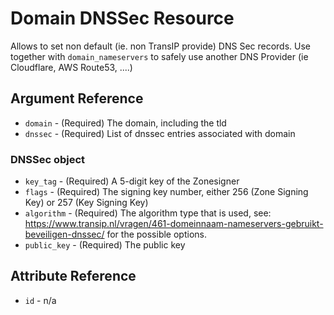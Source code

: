 # Domain DNSSec Resource

Allows to set non default (ie. non TransIP provide) DNS Sec records.
Use together with `domain_nameservers` to safely use another DNS Provider (ie
Cloudflare, AWS Route53, ....)

## Argument Reference

* `domain` - (Required) The domain, including the tld
* `dnssec` - (Required) List of dnssec entries associated with domain

### DNSSec object

* `key_tag` - (Required) A 5-digit key of the Zonesigner
* `flags` - (Required) The signing key number, either 256 (Zone Signing Key) or 257 (Key Signing Key)
* `algorithm` - (Required) The algorithm type that is used, see: https://www.transip.nl/vragen/461-domeinnaam-nameservers-gebruikt-beveiligen-dnssec/ for the possible options.
* `public_key` - (Required) The public key

## Attribute Reference

* `id` - n/a
